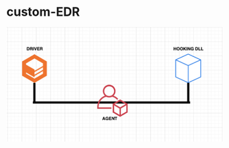 # custom-EDR

![Main Screenshot](https://github.com/AmirulMohdNoor/custom-EDR/blob/main/img/main.png?raw=true)

